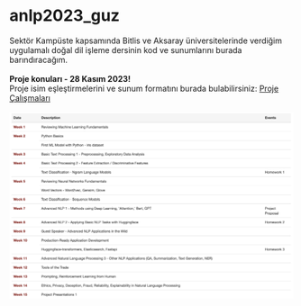 # anlp2023_guz
Sektör Kampüste kapsamında Bitlis ve Aksaray üniversitelerinde verdiğim uygulamalı doğal dil işleme dersinin kod ve sunumlarını burada barındıracağım.
<br>
<br>
<b>Proje konuları -  28 Kasım 2023!</b>
<br>
Proje isim eşleştirmelerini ve sunum formatını burada bulabilirsiniz: <a target="_blank" href="https://docs.google.com/spreadsheets/d/1eUb5x1OuQkyEKlQVl5k4yfymxb3Tr3LatmwaorSaxJE/edit#gid=0">Proje Çalışmaları</a>
<br>
<br>
![Alt text](Images/curriculum.png)
